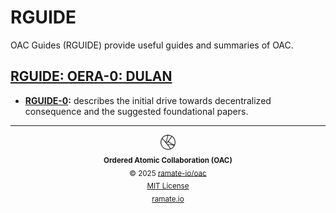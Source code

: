 # RGUIDE
OAC Guides (RGUIDE) provide useful guides and summaries of OAC.

<!--START OAC INDEX: DO NOT REMOVE THIS LINE -->
## [RGUIDE: OERA-0: DULAN](rera-000-000-000-dulan/README.md)
- **[RGUIDE-0](/rguide/oera-000-000-000-dulan/rguide-000-000-000/README.md):** describes the initial drive towards decentralized consequence and the suggested foundational papers.

<!--OAC FOOTER: DO NOT REMOVE THIS LINE-->
---

<div align="center">
  <a href="https://github.com/ramate-io/oac">
    <picture>
      <source srcset="/assets/oac-inverted-transparent.png" media="(prefers-color-scheme: dark)">
      <img height="24" src="/assets/oac-transparent.png" alt="OAC"/>
    </picture>
  </a>
  <br/>
  <sub>
    <b>Ordered Atomic Collaboration (OAC)</b>
    <br/>
    &copy; 2025 <a href="https://github.com/ramate-io/oac">ramate-io/oac</a>
    <br/>
    <a href="https://github.com/ramate-io/oac/blob/main/LICENSE">MIT License</a>
    <br/>
    <a href="https://www.ramate.io">ramate.io</a>
  </sub>
</div>

<!--END OAC INDEX: DO NOT REMOVE THIS LINE -->
